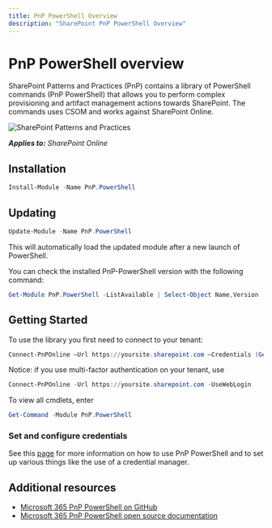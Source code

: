 ```yaml
---
title: PnP PowerShell Overview
description: "SharePoint PnP PowerShell Overview"
---
```



# PnP PowerShell overview

SharePoint Patterns and Practices (PnP) contains a library of PowerShell commands (PnP PowerShell) that allows you to perform complex provisioning and artifact management actions towards SharePoint. The commands uses CSOM and works against SharePoint Online.

![SharePoint Patterns and Practices](https://devofficecdn.azureedge.net/media/Default/PnP/sppnp.png)

_**Applies to:** SharePoint Online_

## Installation #

```powershell
Install-Module -Name PnP.PowerShell
```

## Updating ##

```powershell
Update-Module -Name PnP.PowerShell
``` 

This will automatically load the updated module after a new launch of PowerShell.

You can check the installed PnP-PowerShell version with the following command:

```powershell
Get-Module PnP.PowerShell -ListAvailable | Select-Object Name,Version | Sort-Object Version -Descending
```

## Getting Started #

To use the library you first need to connect to your tenant:

```powershell
Connect-PnPOnline –Url https://yoursite.sharepoint.com –Credentials (Get-Credential)
```

Notice: if you use multi-factor authentication on your tenant, use 

```powershell
Connect-PnPOnline -Url https://yoursite.sharepoint.com -UseWebLogin
```

To view all cmdlets, enter

```powershell
Get-Command -Module PnP.PowerShell
```

### Set and configure credentials ##
See this [page](https://pnp.github.io/powershell/) for more information on how to use PnP PowerShell and to set up various things like the use of a credential manager.



## Additional resources
<a name="bk_addresources"> </a>

-  [Microsoft 365 PnP PowerShell on GitHub](https://github.com/pnp/PnP-PowerShell)
-  [Microsoft 365 PnP PowerShell open source documentation](https://pnp.github.io/powershell)
